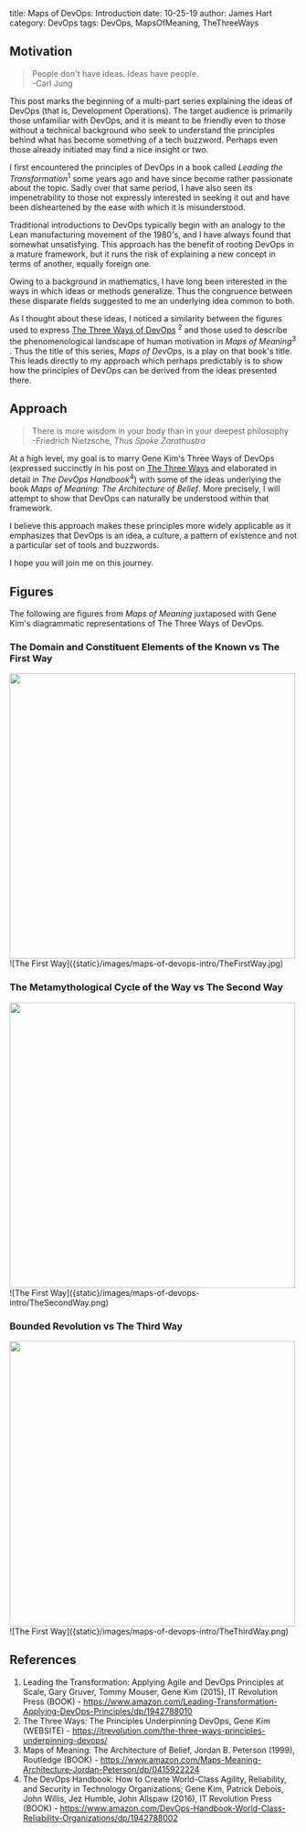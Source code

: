 title: Maps of DevOps: Introduction
date: 10-25-19
author: James Hart
category: DevOps
tags: DevOps, MapsOfMeaning, TheThreeWays

## Motivation

>People don't have ideas. Ideas have people.  
-Carl Jung

This post marks the beginning of a multi-part series
explaining the ideas of DevOps (that is, Development Operations).
The target audience is primarily those
unfamiliar with DevOps, and it is meant to
be friendly even to those without a technical background who seek to
understand the principles behind what has become something of a tech
buzzword. Perhaps even those already initiated may find a nice
insight or two.

I first encountered the principles of DevOps in a book called
_Leading the Transformation_<sup>1</sup> some years ago and have since
become rather passionate about the topic.
Sadly over that same period, I have also
seen its impenetrability to those
not expressly interested in seeking it out and have been
disheartened by the ease with which it is misunderstood.

Traditional introductions to DevOps typically begin with an
analogy to the Lean manufacturing movement of the 1980's, and
I have always found that somewhat
unsatisfying. This approach has the benefit of rooting
DevOps in a mature framework, but it runs the risk of
explaining a new concept in terms of another, equally foreign one.

Owing to a background in mathematics, I have long been interested in
the ways in which ideas or methods generalize. Thus
the congruence between these disparate fields suggested to me
an underlying idea common to both.

As I thought about these ideas, I noticed a similarity between
the figures used to express [The Three Ways of DevOps][ThreeWays]
<sup>2</sup> and those used to
describe the phenomenological landscape of human motivation in
_Maps of Meaning_<sup>3</sup> . Thus the title of this series, _Maps of DevOps_,
is a play on that book's title. This leads directly to my approach which
perhaps predictably is to show how the principles of DevOps can be
derived from the ideas presented there.

## Approach

>There is more wisdom in your body than in your deepest philosophy  
-Friedrich Nietzsche, _Thus Spoke Zarathustra_

At a high level, my
goal is to marry Gene Kim's Three Ways of DevOps (expressed succinctly
in his post on [The Three Ways][ThreeWays] and elaborated in detail in
_The DevOps Handbook_<sup>4</sup>) with some of the
ideas underlying the book _Maps of Meaning: The Architecture of
Belief_. More precisely, I will attempt to show that DevOps can
naturally be understood within that framework.

I believe this approach makes these principles more
widely applicable as it emphasizes that DevOps is an idea, a culture,
a pattern of existence and not a particular set of tools and
buzzwords.

I hope you will join me on this journey.

## Figures

The following are figures from _Maps of Meaning_ juxtaposed with Gene
Kim's diagrammatic representations of The Three Ways of DevOps.

### The Domain and Constituent Elements of the Known vs The First Way

<img src="{static}/images/maps-of-devops-intro/TheKnown.jpg" width="500">
![The First Way]({static}/images/maps-of-devops-intro/TheFirstWay.jpg)

### The Metamythological Cycle of the Way vs The Second Way

<img src="{static}/images/maps-of-devops-intro/TheCycle.jpg" width="500">
![The First Way]({static}/images/maps-of-devops-intro/TheSecondWay.png)

### Bounded Revolution vs The Third Way

<img src="{static}/images/maps-of-devops-intro/BoundedRevolution.jpg" width="500">
![The First Way]({static}/images/maps-of-devops-intro/TheThirdWay.png)

## References

[ThreeWays]: https://itrevolution.com/the-three-ways-principles-underpinning-devops/

1. Leading the Transformation: Applying Agile and DevOps Principles at Scale, Gary Gruver, Tommy Mouser, Gene Kim (2015), IT Revolution Press (BOOK) - <https://www.amazon.com/Leading-Transformation-Applying-DevOps-Principles/dp/1942788010>
2. The Three Ways: The Principles Underpinning DevOps, Gene Kim (WEBSITE) - <https://itrevolution.com/the-three-ways-principles-underpinning-devops/>
3. Maps of Meaning: The Architecture of Belief, Jordan B. Peterson (1999), Routledge (BOOK) - <https://www.amazon.com/Maps-Meaning-Architecture-Jordan-Peterson/dp/0415922224>
4. The DevOps Handbook: How to Create World-Class Agility, Reliability, and Security in Technology Organizations; Gene Kim, Patrick Debois, John Willis, Jez Humble, John Allspaw (2016), IT Revolution Press (BOOK) - <https://www.amazon.com/DevOps-Handbook-World-Class-Reliability-Organizations/dp/1942788002>
